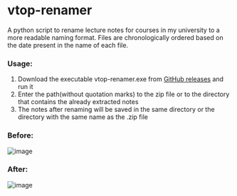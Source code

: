 # vtop-renamer
A python script to rename lecture notes for courses in my university to a more readable naming format. Files are chronologically ordered based on the date present in the name of each file.

### Usage:
1. Download the executable vtop-renamer.exe from [GitHub releases](https://github.com/vishruthdevan/vtop-renamer/releases) and run it  
2. Enter the path(without quotation marks) to the zip file or to the directory that contains the already extracted notes  
3. The notes after renaming will be saved in the same directory or the directory with the same name as the .zip file

### Before:
![image](https://user-images.githubusercontent.com/87470277/126901957-e2a530ee-85c3-4cba-9157-34c05049f3bb.png)

### After:
![image](https://user-images.githubusercontent.com/87470277/126901984-a9eeb4f5-3c87-4c0e-9a59-aa433a286cb7.png)
